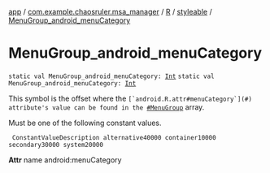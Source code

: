 [app](../../../index.md) / [com.example.chaosruler.msa_manager](../../index.md) / [R](../index.md) / [styleable](index.md) / [MenuGroup_android_menuCategory](.)

# MenuGroup_android_menuCategory

`static val MenuGroup_android_menuCategory: `[`Int`](https://kotlinlang.org/api/latest/jvm/stdlib/kotlin/-int/index.html)
`static val MenuGroup_android_menuCategory: `[`Int`](https://kotlinlang.org/api/latest/jvm/stdlib/kotlin/-int/index.html)

This symbol is the offset where the ``[`android.R.attr#menuCategory`](#) attribute's value can be found in the ``[`#MenuGroup`](-menu-group.md) array.

Must be one of the following constant values.

     ConstantValueDescription alternative40000 container10000 secondary30000 system20000

**Attr**
name android:menuCategory


